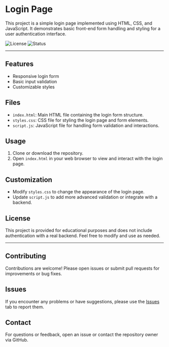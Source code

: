 # Login Page

This project is a simple login page implemented using HTML, CSS, and JavaScript. It demonstrates basic front-end form handling and styling for a user authentication interface.

![License](https://img.shields.io/badge/license-MIT-blue.svg)
![Status](https://img.shields.io/badge/status-active-brightgreen.svg)

---

## Features
- Responsive login form
- Basic input validation
- Customizable styles

## Files
- `index.html`: Main HTML file containing the login form structure.
- `styles.css`: CSS file for styling the login page and form elements.
- `script.js`: JavaScript file for handling form validation and interactions.

## Usage
1. Clone or download the repository.
2. Open `index.html` in your web browser to view and interact with the login page.

## Customization
- Modify `styles.css` to change the appearance of the login page.
- Update `script.js` to add more advanced validation or integrate with a backend.

## License
This project is provided for educational purposes and does not include authentication with a real backend. Feel free to modify and use as needed.

---

## Contributing
Contributions are welcome! Please open issues or submit pull requests for improvements or bug fixes.

## Issues
If you encounter any problems or have suggestions, please use the [Issues](../../issues) tab to report them.

## Contact
For questions or feedback, open an issue or contact the repository owner via GitHub.
